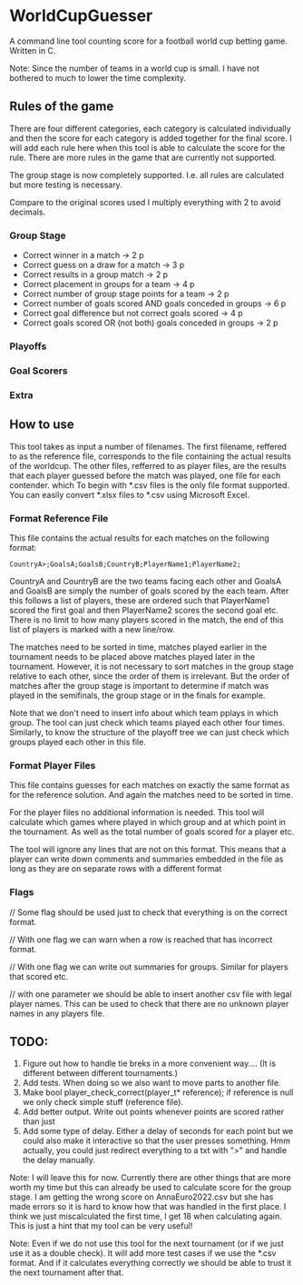 # WorldCupGuesser
A command line tool counting score for a football world cup betting game. Written in C.

Note: Since the number of teams in a world cup is small. I have not bothered to much to lower the time complexity.

## Rules of the game
There are four different categories, each category is calculated individually and then the score for each category is added together for the final score. I will add each rule here when this tool is able to calculate the score for the rule. There are more rules in the game that are currently not supported.

The group stage is now completely supported. I.e. all rules are calculated but more testing is necessary.

Compare to the original scores used I multiply everything with 2 to avoid decimals.
### Group Stage
- Correct winner in a match -> 2 p
- Correct guess on a draw for a match -> 3 p
- Correct results in a group match -> 2 p
- Correct placement in groups for a team -> 4 p 
- Correct number of group stage points for a team -> 2 p
- Correct number of goals scored AND goals conceded in groups -> 6 p
- Correct goal difference but not correct goals scored -> 4 p
- Correct goals scored OR (not both) goals conceded in groups -> 2 p

### Playoffs

### Goal Scorers

### Extra

## How to use
This tool takes as input a number of filenames. The first filename, reffered to as the reference file, corresponds to the file containing the actual results of the worldcup. The other files, refferred to as player files, are the results that each player guessed before the match was played, one file for each contender.  which To begin with *.csv files is the only file format supported. You can easily convert *.xlsx files to *.csv using Microsoft Excel.

### Format Reference File
This file contains the actual results for each matches on the following format:
    
    CountryA>;GoalsA;GoalsB;CountryB;PlayerName1;PlayerName2;

CountryA and CountryB are the two teams facing each other and GoalsA and GoalsB are simply the number of goals scored by the each team. After this follows a list of players, these are ordered such that PlayerName1 scored the first goal
and then PlayerName2 scores the second goal etc. There is no limit to how many players scored in the match, the end of this list of players is marked with a new line/row.

The matches need to be sorted in time, matches played earlier in the tournament needs to be placed above matches played later in the tournament. However, it is not necessary to sort matches in the group stage relative to each other, since the order of them is irrelevant. But the order of matches after the group stage is important to determine if match was played in the semifinals, the group stage or in the finals for example.

Note that we don't need to insert info about which team pplays in which group. The tool can just check which teams played each other four times. Similarly, to know the structure of the playoff tree we can just check which groups played each other in this file.

### Format Player Files
This file contains guesses for each matches on exactly the same format as for the reference solution. And again the matches need to be sorted in time.

For the player files no additional information is needed. This tool will calculate which games where played in which group and at which point in the tournament. As well as the total number of goals scored for a player etc.

The tool will ignore any lines that are not on this format. This means that a player can write down comments and summaries embedded in the file as long as they are on separate rows with a different format

### Flags
// Some flag should be used just to check that everything is on the correct format. 

// With one flag we can warn when a row is reached that has incorrect format.

// With one flag we can write out summaries for groups. Similar for players that scored etc.

// with one parameter we should be able to insert another csv file with legal player names. This can be used to check that there are no unknown player names in any players file.

## TODO:
1. Figure out how to handle tie breks in a more convenient way.... (It is different between different tournaments.)
2. Add tests. When doing so we also want to move parts to another file.
3. Make bool player_check_correct(player_t* reference); if reference is null we only check simple stuff (reference file).
4. Add better output. Write out points whenever points are scored rather than just
5. Add some type of delay. Either a delay of seconds for each point but we could also make it interactive so that the user presses something. Hmm actually, you could just redirect everything to a txt with ">" and handle the delay manually.

Note: I will leave this for now. Currently there are other things that are more worth my time but this can already be used to calculate score for the group stage. I am getting the wrong score on AnnaEuro2022.csv but she has made errors so it is hard to know how that was handled in the first place. I think we just miscalculated the first time, I get 18 when calculating again. This is just a hint that my tool can be very useful!

Note: Even if we do not use this tool for the next tournament (or if we just use it as a double check). It will add more test cases if we use the *.csv format. And if it calculates everything correctly we should be able to trust it the next tournament after that.